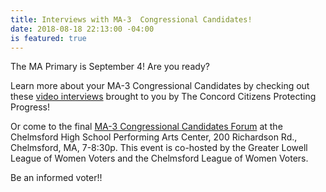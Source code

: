```yaml
---
title: Interviews with MA-3  Congressional Candidates!
date: 2018-08-18 22:13:00 -04:00
is featured: true
---
```


The MA Primary is September 4!  Are you ready?

Learn more about your MA-3 Congressional Candidates by checking out these [video interviews](https://www.youtube.com/channel/UCV93nK968mUZAj7T88ui99A) brought to you by The Concord Citizens Protecting Progress!

Or come to the final [MA-3 Congressional Candidates Forum](https://www.facebook.com/events/1828609237221082/) at the Chelmsford High School Performing Arts Center, 200 Richardson Rd., Chelmsford, MA, 7-8:30p.  This event is co-hosted by the Greater Lowell League of Women Voters and the Chelmsford League of Women Voters.

Be an informed voter!!
